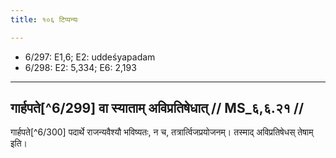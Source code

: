 ```yaml
---
title: १०६ टिप्पन्यः

---
```

- 6/297: E1,6; E2: uddeśyapadam
- 6/298: E2: 5,334; E6: 2,193

____________________________________________


## गार्हपते[^6/299] वा स्याताम् अविप्रतिषेधात् // MS_६,६.२१ //

गार्हपते[^6/300] पदार्थे राजन्यवैश्यौ भविष्यतः, न च, तत्रार्त्विजप्रयोजनम्। तस्माद् अविप्रतिषेधस् तेषाम् इति।
